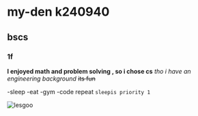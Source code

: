 # my-den k240940
## bscs
### 1f

**I enjoyed math and problem solving , so i chose cs**
_tho i have an engineering background_
~~its fun~~


-sleep
-eat
-gym 
-code repeat
```sleepis priority 1```


![lesgoo](https://encrypted-tbn0.gstatic.com/images?q=tbn:ANd9GcQCKCxvZRlVyuACp33wqwTZNo9FiY2E4Mv2-Bf0bhPfcaJHl4sfTNO-vtjVTSL9FRxgw_w&usqp=CAU)

